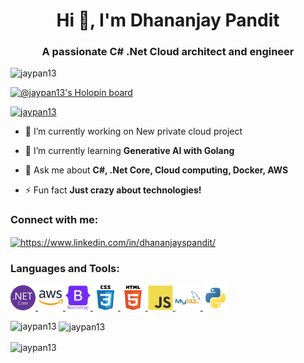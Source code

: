 <h1 align="center">Hi 👋, I'm Dhananjay Pandit</h1>
<h3 align="center">A passionate C# .Net Cloud architect and engineer </h3>


<p align="left"> <img src="https://komarev.com/ghpvc/?username=jaypan13&label=Profile%20views&color=0e75b6&style=flat" alt="jaypan13" /> </p>

[![@jaypan13's Holopin board](https://holopin.io/api/user/board?user=jay1305)](https://holopin.io/@jaypan13)

<p align="left"> <a href="https://github-profile-trophy.vercel.app/?username=jaypan13"><img src="https://github-profile-trophy.vercel.app/?username=jaypan13" alt="jaypan13" /></a> </p>

- 🔭 I’m currently working on New private cloud project

- 🌱 I’m currently learning **Generative AI with Golang**

- 💬 Ask me about **C#, .Net Core, Cloud computing, Docker, AWS**

- ⚡ Fun fact **Just crazy about technologies!**



<h3 align="left">Connect with me:</h3>
<p align="left">
<a href="https://www.linkedin.com/in/dhananjayspandit/" target="_blank" rel="noreferrer"><img align="center" src="https://raw.githubusercontent.com/rahuldkjain/github-profile-readme-generator/master/src/images/icons/Social/linked-in-alt.svg" alt="https://www.linkedin.com/in/dhananjayspandit/" height="30" width="40" /></a>
</p>

<h3 align="left">Languages and Tools:</h3>
<p align="left"> <a href="https://dotnet.microsoft.com/en-us/" target="_blank" rel="noreferrer"> <img src="https://raw.githubusercontent.com/devicons/devicon/master/icons/dotnetcore/dotnetcore-original.svg" alt="android" width="40" height="40"/> </a> <a href="https://aws.amazon.com" target="_blank" rel="noreferrer"> <img src="https://raw.githubusercontent.com/devicons/devicon/master/icons/amazonwebservices/amazonwebservices-original-wordmark.svg" alt="aws" width="40" height="40"/> </a> <a href="https://getbootstrap.com" target="_blank" rel="noreferrer"> <img src="https://raw.githubusercontent.com/devicons/devicon/master/icons/bootstrap/bootstrap-plain-wordmark.svg" alt="bootstrap" width="40" height="40"/> </a> <a href="https://www.w3schools.com/css/" target="_blank" rel="noreferrer"> <img src="https://raw.githubusercontent.com/devicons/devicon/master/icons/css3/css3-original-wordmark.svg" alt="css3" width="40" height="40"/> </a> <a href="https://www.w3.org/html/" target="_blank" rel="noreferrer"> <img src="https://raw.githubusercontent.com/devicons/devicon/master/icons/html5/html5-original-wordmark.svg" alt="html5" width="40" height="40"/> </a>  <a href="https://developer.mozilla.org/en-US/docs/Web/JavaScript" target="_blank" rel="noreferrer"> <img src="https://raw.githubusercontent.com/devicons/devicon/master/icons/javascript/javascript-original.svg" alt="javascript" width="40" height="40"/> </a> <a href="https://www.mysql.com/" target="_blank" rel="noreferrer"> <img src="https://raw.githubusercontent.com/devicons/devicon/master/icons/mysql/mysql-original-wordmark.svg" alt="mysql" width="40" height="40"/> </a> <a href="https://www.python.org" target="_blank" rel="noreferrer"> <img src="https://raw.githubusercontent.com/devicons/devicon/master/icons/python/python-original.svg" alt="python" width="40" height="40"/> </a>  </p>

<p><img align="left" src="https://github-readme-stats.vercel.app/api/top-langs?username=jaypan13&show_icons=true&locale=en&layout=compact" alt="jaypan13" /></p>

<p>&nbsp;<img align="center" src="https://github-readme-stats.vercel.app/api?username=jaypan13&show_icons=true&locale=en" alt="jaypan13" /></p>

<p><img align="center" src="https://github-readme-streak-stats.herokuapp.com/?user=jaypan13&" alt="jaypan13" /></p>
